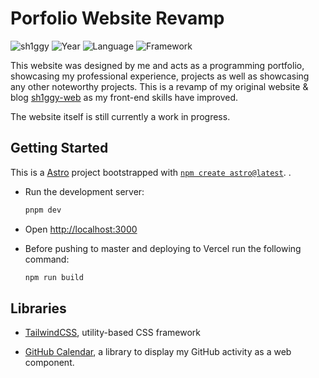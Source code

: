 # Porfolio Website Revamp

![sh1ggy](https://img.shields.io/badge/sh1ggy-darkblue?style=plastic) ![Year](https://img.shields.io/badge/Year-2023-red?style=plastic) ![Language](https://img.shields.io/badge/TypeScript-grey?style=plastic&logo=typescript) ![Framework](https://img.shields.io/badge/Astro-grey?style=plastic&logo=astro)

This website was designed by me and acts as a programming portfolio, showcasing my professional experience, projects as well as showcasing any other noteworthy projects. This is a revamp of my original website & blog [sh1ggy-web](https://github.com/sh1ggy/sh1ggy-web) as my front-end skills have improved.

The website itself is still currently a work in progress. 

## Getting Started

This is a [Astro](https://astro.build/) project bootstrapped with [`npm create astro@latest`](https://docs.astro.build/en/getting-started/).
.

- Run the development server:

	```bash
	pnpm dev
	```

- Open [http://localhost:3000](http://localhost:3000)
- Before pushing to master and deploying to Vercel run the following command:
	```bash
	npm run build 
	```

## Libraries
- [TailwindCSS](https://tailwindcss.com/), utility-based CSS framework

- [GitHub Calendar](https://github.com/Bloggify/github-calendar), a library to display my GitHub activity as a web component. 

